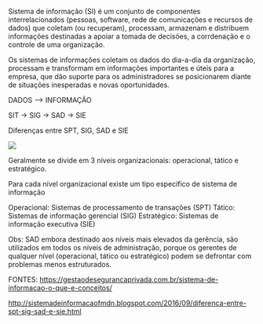 Sistema de informação (SI) é um conjunto de componentes interrelacionados (pessoas, software, rede de comunicações e recursos de dados) que coletam (ou recuperam), processam, armazenam e distribuem informações destinadas a apoiar a tomada de decisões, a corrdenação e o controle de uma organização.

Os sistemas de informações coletam os dados do dia-a-dia da organização, processam e transformam em informações importantes e úteis para a empresa, que dão suporte para os administradores se posicionarem diante de situações inesperadas e novas oportunidades.

DADOS --> INFORMAÇÃO

SIT -> SIG -> SAD -> SIE

Diferenças entre SPT, SIG, SAD e SIE

<img src="assets/nivel.jpg">

Geralmente se divide em 3 níveis organizacionais: operacional, tático e estratégico.

Para cada nível organizacional existe um tipo específico de sistema de informação

Operacional: Sistemas de processamento de transações (SPT)
Tático: Sistemas de informação gerencial (SIG)
Estratégico: Sistemas de informação executiva (SIE)

Obs: SAD embora destinado aos níveis mais elevados da gerência, são utilizados em todos os níveis de administração, porque os gerentes de qualquer nível (operacional, tático ou estratégico) podem se defrontar com problemas menos estruturados.


FONTES:
https://gestaodesegurancaprivada.com.br/sistema-de-informacao-o-que-e-conceitos/



http://sistemadeinformacaofmdn.blogspot.com/2016/09/diferenca-entre-spt-sig-sad-e-sie.html
